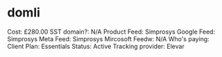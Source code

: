 # domli

Cost: £280.00
SST domain?: N/A
Product Feed: Simprosys
Google Feed: Simprosys
Meta Feed: Simprosys
Mircosoft Feedw: N/A
Who's paying: Client
Plan: Essentials
Status: Active
Tracking provider: Elevar